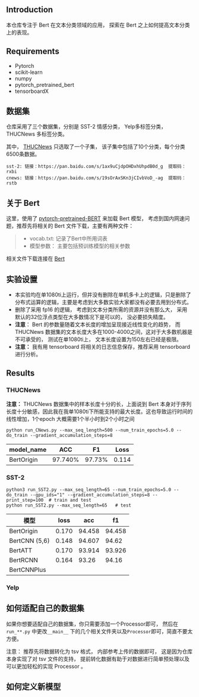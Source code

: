 ## Introduction

本仓库专注于 Bert  在文本分类领域的应用， 探索在 Bert 之上如何提高文本分类上的表现。

## Requirements

- Pytorch
- scikit-learn
- numpy
- pytorch_pretrained_bert
- tensorboardX

## 数据集

仓库采用了三个数据集，分别是 SST-2 情感分类， Yelp多标签分类， THUCNews 多标签分类。 

其中，  [THUCNews](http://thuctc.thunlp.org/)  只选取了一个子集， 该子集中包括了10个分类，每个分类6500条数据。

```
sst-2: 链接：https://pan.baidu.com/s/1ax9uCjdpOHDxhUhpdB0d_g  提取码：rxbi 
cnews: 链接：https://pan.baidu.com/s/19sOrAxSKn3jCIvbVoD_-ag  提取码：rstb 
```

## 关于 Bert 

这里，使用了 [pytorch-pretrained-BERT](https://github.com/huggingface/pytorch-pretrained-BERT) 来加载 Bert 模型， 考虑到国内网速问题，推荐先将相关的 Bert 文件下载，主要有两种文件：
> - vocab.txt: 记录了Bert中所用词表
> - 模型参数： 主要包括预训练模型的相关参数

相关文件下载连接在 [Bert](./Bert.md)

## 实验设置

- 本实验均在单1080ti上运行，但并没有删除在单机多卡上的逻辑，只是删除了分布式运算的逻辑，主要是考虑到大多数实验大家都没有必要去用到分布式。
- 删除了采用 fp16 的逻辑， 考虑到文本分类所需的资源并没有那么大， 采用 默认的32位浮点类型在大多数情况下是可以的， 没必要损失精度。
- **注意**： Bert 的参数量随着文本长度的增加呈现接近线性变化的趋势， 而 THUCNews 数据集的文本长度大多在1000-4000之间，这对于大多数机器是不可承受的， 测试在单1080ti上， 文本长度设置为150左右已经是极限。
- **注意：** 我有用 tensorboard 将相关的日志信息保存，推荐采用 tensorboard 进行分析。


## Results

### THUCNews

**注意：**  THUCNews 数据集中的样本长度十分的长，上面说到 Bert 本身对于序列长度十分敏感，因此我在我单1080ti下所能支持的最大长度。这也导致运行时间的线性增加，1个epoch 大概需要1个半小时到2个小时之间

```
python run_CNews.py --max_seq_length=500 --num_train_epochs=5.0 --do_train --gradient_accumulation_steps=8
```

model_name | ACC | F1 | Loss 
--- |--- | --- | --- 
BertOrigin | 97.740% | 97.73% | 0.114

### SST-2

```
python3 run_SST2.py --max_seq_length=65 --num_train_epochs=5.0 --do_train --gpu_ids="1" --gradient_accumulation_steps=8 --print_step=100  # train and test
python run_SST2.py --max_seq_length=65   # test
```

| 模型          | loss  | acc    | f1     |
| ------------- | ----- | ------ | ------ |
| BertOrigin    | 0.170 | 94.458 | 94.458 |
| BertCNN (5,6) | 0.148 | 94.607 | 94.62  |
| BertATT       | 0.170 | 93.914 | 93.926 |
| BertRCNN      | 0.164 | 93.26  | 94.16  |
| BertCNNPlus   |       |        |        |

### Yelp



## 如何适配自己的数据集

如果你想要适配自己的数据集，你只需要添加一个Processor即可， 然后在`run_**.py` 中更改`__main__` 下的几个相关文件夹以及`Processor`即可，简直不要太方便。

注意： 推荐先将数据转化为 tsv 格式， 内部参考上传的数据即可， 这是因为仓库本身实现了对 tsv 文件的支持， 提前转化数据有助于对数据进行简单预处理以及可以更加轻松的实现 Processor 。

## 如何定义新模型

